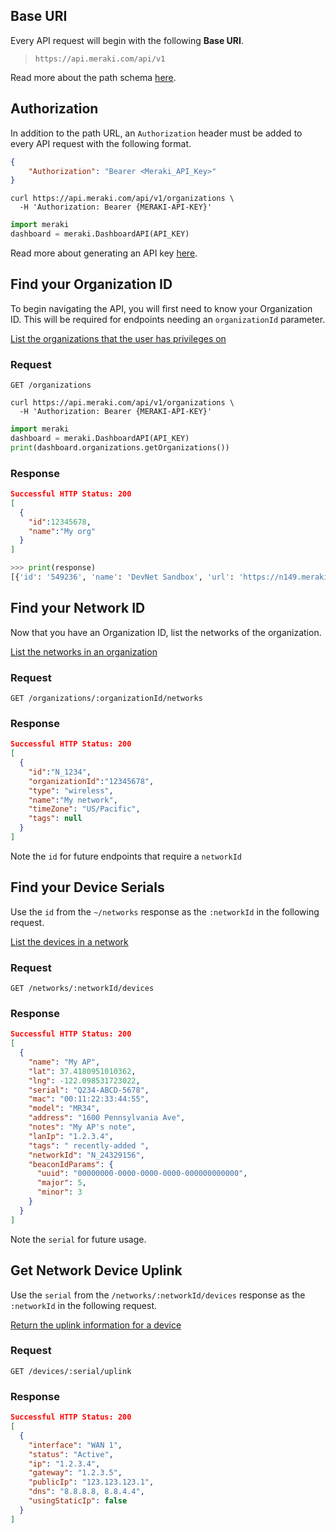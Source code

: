 ## Base URI

Every API request will begin with the following **Base URI**. 

> `https://api.meraki.com/api/v1`

Read more about the path schema [here](PathSchema.md).

## Authorization

In addition to the path URL, an `Authorization` header must be added to every API request with the following format.
 
```json
{
	"Authorization": "Bearer <Meraki_API_Key>"
}
```

```cURL
curl https://api.meraki.com/api/v1/organizations \
  -H 'Authorization: Bearer {MERAKI-API-KEY}'
```

```Python
import meraki
dashboard = meraki.DashboardAPI(API_KEY)
```

Read more about generating an API key [here](Authorization.md).

## Find your Organization ID 

To begin navigating the API, you will first need to know your Organization ID. This will be required for endpoints needing an `organizationId` parameter.

[List the organizations that the user has privileges on](##!get-organizations)


### Request
`GET /organizations` 

```cURL
curl https://api.meraki.com/api/v1/organizations \
  -H 'Authorization: Bearer {MERAKI-API-KEY}'
```

```Python
import meraki
dashboard = meraki.DashboardAPI(API_KEY)
print(dashboard.organizations.getOrganizations())
```

### Response
```json
Successful HTTP Status: 200
[
  {
    "id":12345678,
    "name":"My org"
  }
]
```

```Python
>>> print(response)
[{'id': '549236', 'name': 'DevNet Sandbox', 'url': 'https://n149.meraki.com/o/-t35Mb/manage/organization/overview'}]
```

## Find your Network ID

Now that you have an Organization ID, list the networks of the organization. 
 
[List the networks in an organization](##!get-organization-networks)

### Request
`GET /organizations/:organizationId/networks`

### Response
```json
Successful HTTP Status: 200
[
  {
    "id":"N_1234",
    "organizationId":"12345678",
    "type": "wireless",
    "name":"My network",
    "timeZone": "US/Pacific",
    "tags": null
  }
]
```
Note the `id` for future endpoints that require a `networkId`

## Find your Device Serials
 Use the `id` from the `~/networks` response as the `:networkId`  in the following request.
 
[List the devices in a network](##!get-network-devices)

### Request
`GET /networks/:networkId/devices`

### Response
```json
Successful HTTP Status: 200
[
  {
    "name": "My AP",
    "lat": 37.4180951010362,
    "lng": -122.098531723022,
    "serial": "Q234-ABCD-5678",
    "mac": "00:11:22:33:44:55",
    "model": "MR34",
    "address": "1600 Pennsylvania Ave",
    "notes": "My AP's note",
    "lanIp": "1.2.3.4",
    "tags": " recently-added ",
    "networkId": "N_24329156",
    "beaconIdParams": {
      "uuid": "00000000-0000-0000-0000-000000000000",
      "major": 5,
      "minor": 3
    }
  }
]
```
Note the `serial` for future usage.

## Get Network Device Uplink
 Use the `serial` from the `/networks/:networkId/devices` response as the `:networkId`  in the following request.

[Return the uplink information for a device](##!get-network-device-uplink)

### Request
`GET /devices/:serial/uplink`

### Response
```json
Successful HTTP Status: 200
[
  {
    "interface": "WAN 1",
    "status": "Active",
    "ip": "1.2.3.4",
    "gateway": "1.2.3.5",
    "publicIp": "123.123.123.1",
    "dns": "8.8.8.8, 8.8.4.4",
    "usingStaticIp": false
  }
]
```